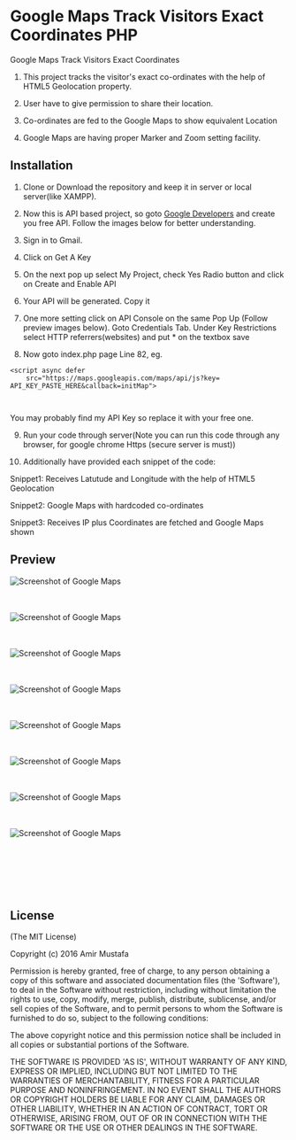 # Google Maps Track Visitors Exact Coordinates PHP

Google Maps Track Visitors Exact Coordinates 

1. This project tracks the visitor's exact co-ordinates with the help of HTML5 Geolocation property.

2. User have to give permission to share their location.

3. Co-ordinates are fed to the Google Maps to show equivalent Location

4. Google Maps are having proper Marker and Zoom setting facility.


## Installation
1. Clone or Download the repository and keep it in server or local server(like XAMPP).
2. Now this is API based project, so goto [Google Developers](https://developers.google.com/maps/documentation/javascript/get-api-key) and create you free API. Follow the images below for better understanding.

3. Sign in to Gmail.

4. Click on Get A Key

5. On the next pop up select My Project, check Yes Radio button and click on Create and Enable API

6. Your API will be generated. Copy it

7. One more setting click on API Console on the same Pop Up (Follow preview images below). Goto Credentials Tab. Under Key Restrictions select HTTP referrers(websites) and put * on the textbox save

8. Now goto index.php page Line 82, eg.

```
<script async defer
    src="https://maps.googleapis.com/maps/api/js?key=
API_KEY_PASTE_HERE&callback=initMap">



```
You may probably find my API Key so replace it with your free one.

9. Run your code through server(Note you can run this code through any browser, for google chrome Https (secure server is must))

10. Additionally have provided each snippet of the code:

Snippet1: Receives Latutude and Longitude with the help of HTML5 Geolocation

Snippet2: Google Maps with hardcoded co-ordinates

Snippet3: Receives IP plus Coordinates are fetched and Google Maps shown

  
## Preview


![Screenshot of Google Maps ](https://cloud.githubusercontent.com/assets/15896579/25443295/0d1e0fe2-2ac5-11e7-9718-49b1c084e4e7.png?raw=true "Screenshot of Google Maps")
<br/><br/><br/>

![Screenshot of Google Maps ](https://cloud.githubusercontent.com/assets/15896579/25443298/1112de70-2ac5-11e7-9a04-8d7523d4ab99.png?raw=true "Screenshot of Google Maps")
<br/><br/><br/>

![Screenshot of Google Maps ](https://cloud.githubusercontent.com/assets/15896579/25443308/14fa29d0-2ac5-11e7-9b12-dc01184bde67.png?raw=true "Screenshot of Google Maps")
<br/><br/><br/>

![Screenshot of Google Maps ](https://cloud.githubusercontent.com/assets/15896579/25443272/fabc62b8-2ac4-11e7-8b2e-8dc799c425e6.png?raw=true "Screenshot of Google Maps")
<br/><br/><br/>

![Screenshot of Google Maps ](https://cloud.githubusercontent.com/assets/15896579/25443278/fe92006e-2ac4-11e7-9b87-7ca0941a7f4b.png?raw=true "Screenshot of Google Maps")
<br/><br/><br/>

![Screenshot of Google Maps ](https://cloud.githubusercontent.com/assets/15896579/25443282/01b2b928-2ac5-11e7-848e-8b049060fda4.png?raw=true "Screenshot of Google Maps")
<br/><br/><br/>

![Screenshot of Google Maps ](https://cloud.githubusercontent.com/assets/15896579/25443287/04f36e02-2ac5-11e7-9e07-9536df0b04a8.png?raw=true "Screenshot of Google Maps")
<br/><br/><br/>

![Screenshot of Google Maps ](https://cloud.githubusercontent.com/assets/15896579/25443291/09032190-2ac5-11e7-97fb-a9150e6b3a56.png?raw=true "Screenshot of Google Maps")
<br/><br/><br/>


<br/><br/><br/>




## License

(The MIT License)

Copyright (c) 2016 Amir Mustafa

Permission is hereby granted, free of charge, to any person obtaining
a copy of this software and associated documentation files (the
'Software'), to deal in the Software without restriction, including
without limitation the rights to use, copy, modify, merge, publish,
distribute, sublicense, and/or sell copies of the Software, and to
permit persons to whom the Software is furnished to do so, subject to
the following conditions:

The above copyright notice and this permission notice shall be
included in all copies or substantial portions of the Software.

THE SOFTWARE IS PROVIDED 'AS IS', WITHOUT WARRANTY OF ANY KIND,
EXPRESS OR IMPLIED, INCLUDING BUT NOT LIMITED TO THE WARRANTIES OF
MERCHANTABILITY, FITNESS FOR A PARTICULAR PURPOSE AND NONINFRINGEMENT.
IN NO EVENT SHALL THE AUTHORS OR COPYRIGHT HOLDERS BE LIABLE FOR ANY
CLAIM, DAMAGES OR OTHER LIABILITY, WHETHER IN AN ACTION OF CONTRACT,
TORT OR OTHERWISE, ARISING FROM, OUT OF OR IN CONNECTION WITH THE
SOFTWARE OR THE USE OR OTHER DEALINGS IN THE SOFTWARE.

